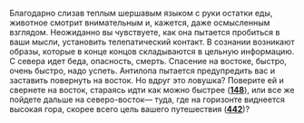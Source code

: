 Благодарно слизав теплым шершавым языком с руки остатки еды, животное смотрит внимательным и, кажется, даже осмысленным взглядом. Неожиданно вы чувствуете, как она пытается пробиться в ваши мысли, установить телепатический контакт. В сознании возникают образы, которые в конце концов складываются в цельную информацию. С севера идет беда, опасность, смерть. Спасение на востоке, быстро, очень быстро, надо успеть. Антилопа пытается предупредить вас и заставить повернуть на восток. Но вдруг это ловушка? Поверите ей и свернете на восток, стараясь идти как можно быстрее ([**148**](#n_148)), или все же пойдете дальше на северо-восток— туда, где на горизонте виднеется высокая гора, скорее всего цель вашего путешествия ([**442**](#n_442))?

